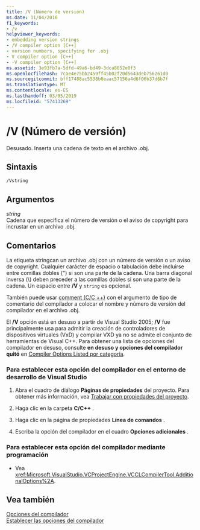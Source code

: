 ```yaml
---
title: /V (Número de versión)
ms.date: 11/04/2016
f1_keywords:
- /v
helpviewer_keywords:
- embedding version strings
- /V compiler option [C++]
- version numbers, specifying for .obj
- V compiler option [C++]
- -V compiler option [C++]
ms.assetid: 3e93fb7a-5dfd-49a6-bd49-3dca8052e0f3
ms.openlocfilehash: 7cae4e75bb2459ff45b02f20d5643deb756261d0
ms.sourcegitcommit: bff17488ac5538b8eaac57156a4d6f06b37d6b7f
ms.translationtype: MT
ms.contentlocale: es-ES
ms.lasthandoff: 03/05/2019
ms.locfileid: "57413269"
---
```

# <a name="v-version-number"></a>/V (Número de versión)

Desusado. Inserta una cadena de texto en el archivo .obj.

## <a name="syntax"></a>Sintaxis

```
/Vstring
```

## <a name="arguments"></a>Argumentos

*string*<br/>
Cadena que especifica el número de versión o el aviso de copyright para incrustar en un archivo .obj.

## <a name="remarks"></a>Comentarios

La etiqueta stringcan un archivo .obj con un número de versión o un aviso de copyright. Cualquier carácter de espacio o tabulación debe incluirse entre comillas dobles (") si son una parte de la cadena. Una barra diagonal inversa (\\) deben preceder a las comillas dobles si son una parte de la cadena. Un espacio entre **/V** y `string` es opcional.

También puede usar [comment (C/C ++)](../../preprocessor/comment-c-cpp.md) con el argumento de tipo de comentario del compilador a colocar el nombre y número de versión del compilador en el archivo .obj.

El **/V** opción está en desuso a partir de Visual Studio 2005; **/V** fue principalmente usa para admitir la creación de controladores de dispositivos virtuales (VxD) y compilar VXD ya no se admite el conjunto de herramientas de Visual C++. Para obtener una lista de opciones del compilador en desuso, consulte **en desuso y opciones del compilador quitó** en [Compiler Options Listed por categoría](../../build/reference/compiler-options-listed-by-category.md).

### <a name="to-set-this-compiler-option-in-the-visual-studio-development-environment"></a>Para establecer esta opción del compilador en el entorno de desarrollo de Visual Studio

1. Abra el cuadro de diálogo **Páginas de propiedades** del proyecto. Para obtener más información, vea [Trabajar con propiedades del proyecto](../../ide/working-with-project-properties.md).

1. Haga clic en la carpeta **C/C++** .

1. Haga clic en la página de propiedades **Línea de comandos** .

1. Escriba la opción del compilador en el cuadro **Opciones adicionales** .

### <a name="to-set-this-compiler-option-programmatically"></a>Para establecer esta opción del compilador mediante programación

- Vea <xref:Microsoft.VisualStudio.VCProjectEngine.VCCLCompilerTool.AdditionalOptions%2A>.

## <a name="see-also"></a>Vea también

[Opciones del compilador](../../build/reference/compiler-options.md)<br/>
[Establecer las opciones del compilador](../../build/reference/setting-compiler-options.md)
